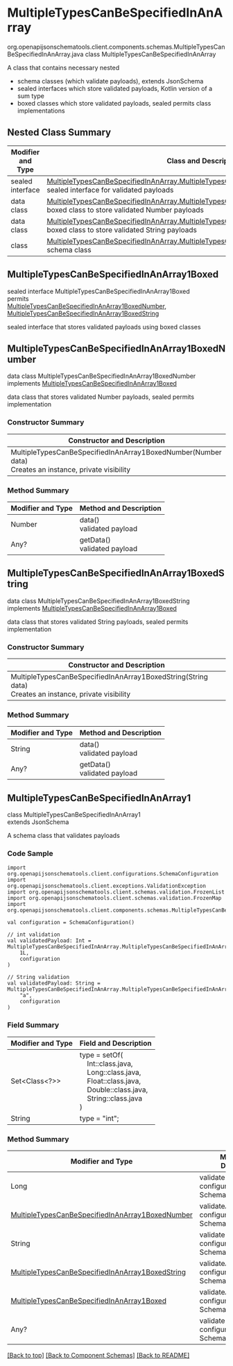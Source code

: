 # MultipleTypesCanBeSpecifiedInAnArray
org.openapijsonschematools.client.components.schemas.MultipleTypesCanBeSpecifiedInAnArray.java
class MultipleTypesCanBeSpecifiedInAnArray<br>

A class that contains necessary nested
- schema classes (which validate payloads), extends JsonSchema
- sealed interfaces which store validated payloads, Kotlin version of a sum type
- boxed classes which store validated payloads, sealed permits class implementations

## Nested Class Summary
| Modifier and Type | Class and Description |
| ----------------- | ---------------------- |
| sealed interface | [MultipleTypesCanBeSpecifiedInAnArray.MultipleTypesCanBeSpecifiedInAnArray1Boxed](#multipletypescanbespecifiedinanarray1boxed)<br> sealed interface for validated payloads |
| data class | [MultipleTypesCanBeSpecifiedInAnArray.MultipleTypesCanBeSpecifiedInAnArray1BoxedNumber](#multipletypescanbespecifiedinanarray1boxednumber)<br> boxed class to store validated Number payloads |
| data class | [MultipleTypesCanBeSpecifiedInAnArray.MultipleTypesCanBeSpecifiedInAnArray1BoxedString](#multipletypescanbespecifiedinanarray1boxedstring)<br> boxed class to store validated String payloads |
| class | [MultipleTypesCanBeSpecifiedInAnArray.MultipleTypesCanBeSpecifiedInAnArray1](#multipletypescanbespecifiedinanarray1)<br> schema class |

## MultipleTypesCanBeSpecifiedInAnArray1Boxed
sealed interface MultipleTypesCanBeSpecifiedInAnArray1Boxed<br>
permits<br>
[MultipleTypesCanBeSpecifiedInAnArray1BoxedNumber](#multipletypescanbespecifiedinanarray1boxednumber),
[MultipleTypesCanBeSpecifiedInAnArray1BoxedString](#multipletypescanbespecifiedinanarray1boxedstring)

sealed interface that stores validated payloads using boxed classes

## MultipleTypesCanBeSpecifiedInAnArray1BoxedNumber
data class MultipleTypesCanBeSpecifiedInAnArray1BoxedNumber<br>
implements [MultipleTypesCanBeSpecifiedInAnArray1Boxed](#multipletypescanbespecifiedinanarray1boxed)

data class that stores validated Number payloads, sealed permits implementation

### Constructor Summary
| Constructor and Description |
| --------------------------- |
| MultipleTypesCanBeSpecifiedInAnArray1BoxedNumber(Number data)<br>Creates an instance, private visibility |

### Method Summary
| Modifier and Type | Method and Description |
| ----------------- | ---------------------- |
| Number | data()<br>validated payload |
| Any? | getData()<br>validated payload |

## MultipleTypesCanBeSpecifiedInAnArray1BoxedString
data class MultipleTypesCanBeSpecifiedInAnArray1BoxedString<br>
implements [MultipleTypesCanBeSpecifiedInAnArray1Boxed](#multipletypescanbespecifiedinanarray1boxed)

data class that stores validated String payloads, sealed permits implementation

### Constructor Summary
| Constructor and Description |
| --------------------------- |
| MultipleTypesCanBeSpecifiedInAnArray1BoxedString(String data)<br>Creates an instance, private visibility |

### Method Summary
| Modifier and Type | Method and Description |
| ----------------- | ---------------------- |
| String | data()<br>validated payload |
| Any? | getData()<br>validated payload |

## MultipleTypesCanBeSpecifiedInAnArray1
class MultipleTypesCanBeSpecifiedInAnArray1<br>
extends JsonSchema

A schema class that validates payloads

### Code Sample
```
import org.openapijsonschematools.client.configurations.SchemaConfiguration
import org.openapijsonschematools.client.exceptions.ValidationException
import org.openapijsonschematools.client.schemas.validation.FrozenList
import org.openapijsonschematools.client.schemas.validation.FrozenMap
import org.openapijsonschematools.client.components.schemas.MultipleTypesCanBeSpecifiedInAnArray

val configuration = SchemaConfiguration()

// int validation
val validatedPayload: Int = MultipleTypesCanBeSpecifiedInAnArray.MultipleTypesCanBeSpecifiedInAnArray1.validate(
    1L,
    configuration
)

// String validation
val validatedPayload: String = MultipleTypesCanBeSpecifiedInAnArray.MultipleTypesCanBeSpecifiedInAnArray1.validate(
    "a",
    configuration
)
```

### Field Summary
| Modifier and Type | Field and Description |
| ----------------- | ---------------------- |
| Set<Class<?>> | type = setOf(<br/>&nbsp;&nbsp;&nbsp;&nbsp;Int::class.java,<br/>&nbsp;&nbsp;&nbsp;&nbsp;Long::class.java,<br/>&nbsp;&nbsp;&nbsp;&nbsp;Float::class.java,<br/>&nbsp;&nbsp;&nbsp;&nbsp;Double::class.java,<br/>&nbsp;&nbsp;&nbsp;&nbsp;String::class.java<br/>)<br/> |
| String | type = "int"; |

### Method Summary
| Modifier and Type | Method and Description |
| ----------------- | ---------------------- |
| Long | validate(arg: Long, configuration: SchemaConfiguration) |
| [MultipleTypesCanBeSpecifiedInAnArray1BoxedNumber](#multipletypescanbespecifiedinanarray1boxednumber) | validateAndBox(Number, configuration: SchemaConfiguration) |
| String | validate(arg: String, configuration: SchemaConfiguration) |
| [MultipleTypesCanBeSpecifiedInAnArray1BoxedString](#multipletypescanbespecifiedinanarray1boxedstring) | validateAndBox(String, configuration: SchemaConfiguration) |
| [MultipleTypesCanBeSpecifiedInAnArray1Boxed](#multipletypescanbespecifiedinanarray1boxed) | validateAndBox(Any?, configuration: SchemaConfiguration) |
| Any? | validate(arg: Any?, configuration: SchemaConfiguration) |

[[Back to top]](#top) [[Back to Component Schemas]](../../../README.md#Component-Schemas) [[Back to README]](../../../README.md)
